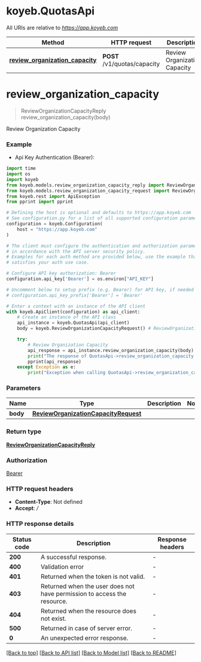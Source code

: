 # koyeb.QuotasApi

All URIs are relative to *https://app.koyeb.com*

Method | HTTP request | Description
------------- | ------------- | -------------
[**review_organization_capacity**](QuotasApi.md#review_organization_capacity) | **POST** /v1/quotas/capacity | Review Organization Capacity


# **review_organization_capacity**
> ReviewOrganizationCapacityReply review_organization_capacity(body)

Review Organization Capacity

### Example

* Api Key Authentication (Bearer):
```python
import time
import os
import koyeb
from koyeb.models.review_organization_capacity_reply import ReviewOrganizationCapacityReply
from koyeb.models.review_organization_capacity_request import ReviewOrganizationCapacityRequest
from koyeb.rest import ApiException
from pprint import pprint

# Defining the host is optional and defaults to https://app.koyeb.com
# See configuration.py for a list of all supported configuration parameters.
configuration = koyeb.Configuration(
    host = "https://app.koyeb.com"
)

# The client must configure the authentication and authorization parameters
# in accordance with the API server security policy.
# Examples for each auth method are provided below, use the example that
# satisfies your auth use case.

# Configure API key authorization: Bearer
configuration.api_key['Bearer'] = os.environ["API_KEY"]

# Uncomment below to setup prefix (e.g. Bearer) for API key, if needed
# configuration.api_key_prefix['Bearer'] = 'Bearer'

# Enter a context with an instance of the API client
with koyeb.ApiClient(configuration) as api_client:
    # Create an instance of the API class
    api_instance = koyeb.QuotasApi(api_client)
    body = koyeb.ReviewOrganizationCapacityRequest() # ReviewOrganizationCapacityRequest | 

    try:
        # Review Organization Capacity
        api_response = api_instance.review_organization_capacity(body)
        print("The response of QuotasApi->review_organization_capacity:\n")
        pprint(api_response)
    except Exception as e:
        print("Exception when calling QuotasApi->review_organization_capacity: %s\n" % e)
```



### Parameters

Name | Type | Description  | Notes
------------- | ------------- | ------------- | -------------
 **body** | [**ReviewOrganizationCapacityRequest**](ReviewOrganizationCapacityRequest.md)|  | 

### Return type

[**ReviewOrganizationCapacityReply**](ReviewOrganizationCapacityReply.md)

### Authorization

[Bearer](../README.md#Bearer)

### HTTP request headers

 - **Content-Type**: Not defined
 - **Accept**: */*

### HTTP response details
| Status code | Description | Response headers |
|-------------|-------------|------------------|
**200** | A successful response. |  -  |
**400** | Validation error |  -  |
**401** | Returned when the token is not valid. |  -  |
**403** | Returned when the user does not have permission to access the resource. |  -  |
**404** | Returned when the resource does not exist. |  -  |
**500** | Returned in case of server error. |  -  |
**0** | An unexpected error response. |  -  |

[[Back to top]](#) [[Back to API list]](../README.md#documentation-for-api-endpoints) [[Back to Model list]](../README.md#documentation-for-models) [[Back to README]](../README.md)

